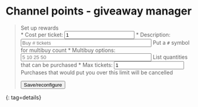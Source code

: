 # Channel points - giveaway manager

<ul id=ticketholders></ul>

> <summary>Set up rewards</summary>
>
> <form id=configform>
> * <label>Cost per ticket: <input name=cost type=number value=1></label>
> * <label>Description: <input name=desc size=40 placeholder="Buy # tickets"> Put a <code>#</code> symbol for multibuy count</label>
> * <label>Multibuy options: <input name=multi size=40 placeholder="5 10 25 50"> List quantities that can be purchased</label>
> * <label>Max tickets: <input name=max type=number value=1> Purchases that would put you over this limit will be cancelled</label>
>
> <button>Save/reconfigure</button>
> </form>
{: tag=details}

<div id=existing></div>

<script type=module src="$$static||giveaway.js$$"></script>

<style>
details {border: 1px solid black; padding: 0.5em; margin: 0.5em;}
</style>
